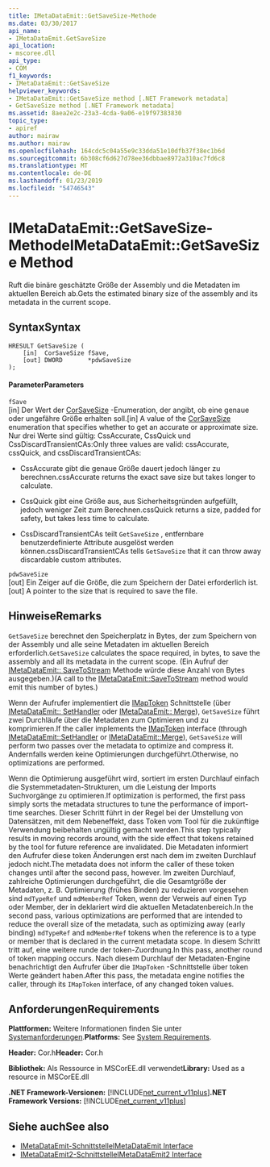 ```yaml
---
title: IMetaDataEmit::GetSaveSize-Methode
ms.date: 03/30/2017
api_name:
- IMetaDataEmit.GetSaveSize
api_location:
- mscoree.dll
api_type:
- COM
f1_keywords:
- IMetaDataEmit::GetSaveSize
helpviewer_keywords:
- IMetaDataEmit::GetSaveSize method [.NET Framework metadata]
- GetSaveSize method [.NET Framework metadata]
ms.assetid: 8aea2e2c-23a3-4cda-9a06-e19f97383830
topic_type:
- apiref
author: mairaw
ms.author: mairaw
ms.openlocfilehash: 164cdc5c04a55e9c33dda51e10dfb37f38ec1b6d
ms.sourcegitcommit: 6b308cf6d627d78ee36dbbae8972a310ac7fd6c8
ms.translationtype: MT
ms.contentlocale: de-DE
ms.lasthandoff: 01/23/2019
ms.locfileid: "54746543"
---
```

# <a name="imetadataemitgetsavesize-method"></a><span data-ttu-id="dbf33-102">IMetaDataEmit::GetSaveSize-Methode</span><span class="sxs-lookup"><span data-stu-id="dbf33-102">IMetaDataEmit::GetSaveSize Method</span></span>
<span data-ttu-id="dbf33-103">Ruft die binäre geschätzte Größe der Assembly und die Metadaten im aktuellen Bereich ab.</span><span class="sxs-lookup"><span data-stu-id="dbf33-103">Gets the estimated binary size of the assembly and its metadata in the current scope.</span></span>  
  
## <a name="syntax"></a><span data-ttu-id="dbf33-104">Syntax</span><span class="sxs-lookup"><span data-stu-id="dbf33-104">Syntax</span></span>  
  
```  
HRESULT GetSaveSize (  
    [in]  CorSaveSize fSave,  
    [out] DWORD       *pdwSaveSize  
);  
```  
  
#### <a name="parameters"></a><span data-ttu-id="dbf33-105">Parameter</span><span class="sxs-lookup"><span data-stu-id="dbf33-105">Parameters</span></span>  
 `fSave`  
 <span data-ttu-id="dbf33-106">[in] Der Wert der [CorSaveSize](../../../../docs/framework/unmanaged-api/metadata/corsavesize-enumeration.md) -Enumeration, der angibt, ob eine genaue oder ungefähre Größe erhalten soll.</span><span class="sxs-lookup"><span data-stu-id="dbf33-106">[in] A value of the [CorSaveSize](../../../../docs/framework/unmanaged-api/metadata/corsavesize-enumeration.md) enumeration that specifies whether to get an accurate or approximate size.</span></span> <span data-ttu-id="dbf33-107">Nur drei Werte sind gültig: CssAccurate, CssQuick und CssDiscardTransientCAs:</span><span class="sxs-lookup"><span data-stu-id="dbf33-107">Only three values are valid: cssAccurate, cssQuick, and cssDiscardTransientCAs:</span></span>  
  
-   <span data-ttu-id="dbf33-108">CssAccurate gibt die genaue Größe dauert jedoch länger zu berechnen.</span><span class="sxs-lookup"><span data-stu-id="dbf33-108">cssAccurate returns the exact save size but takes longer to calculate.</span></span>  
  
-   <span data-ttu-id="dbf33-109">CssQuick gibt eine Größe aus, aus Sicherheitsgründen aufgefüllt, jedoch weniger Zeit zum Berechnen.</span><span class="sxs-lookup"><span data-stu-id="dbf33-109">cssQuick returns a size, padded for safety, but takes less time to calculate.</span></span>  
  
-   <span data-ttu-id="dbf33-110">CssDiscardTransientCAs teilt `GetSaveSize` , entfernbare benutzerdefinierte Attribute ausgelöst werden können.</span><span class="sxs-lookup"><span data-stu-id="dbf33-110">cssDiscardTransientCAs tells `GetSaveSize` that it can throw away discardable custom attributes.</span></span>  
  
 `pdwSaveSize`  
 <span data-ttu-id="dbf33-111">[out] Ein Zeiger auf die Größe, die zum Speichern der Datei erforderlich ist.</span><span class="sxs-lookup"><span data-stu-id="dbf33-111">[out] A pointer to the size that is required to save the file.</span></span>  
  
## <a name="remarks"></a><span data-ttu-id="dbf33-112">Hinweise</span><span class="sxs-lookup"><span data-stu-id="dbf33-112">Remarks</span></span>  
 <span data-ttu-id="dbf33-113">`GetSaveSize` berechnet den Speicherplatz in Bytes, der zum Speichern von der Assembly und alle seine Metadaten im aktuellen Bereich erforderlich.</span><span class="sxs-lookup"><span data-stu-id="dbf33-113">`GetSaveSize` calculates the space required, in bytes, to save the assembly and all its metadata in the current scope.</span></span> <span data-ttu-id="dbf33-114">(Ein Aufruf der [IMetaDataEmit:: SaveToStream](../../../../docs/framework/unmanaged-api/metadata/imetadataemit-savetostream-method.md) Methode würde diese Anzahl von Bytes ausgegeben.)</span><span class="sxs-lookup"><span data-stu-id="dbf33-114">(A call to the [IMetaDataEmit::SaveToStream](../../../../docs/framework/unmanaged-api/metadata/imetadataemit-savetostream-method.md) method would emit this number of bytes.)</span></span>  
  
 <span data-ttu-id="dbf33-115">Wenn der Aufrufer implementiert die [IMapToken](../../../../docs/framework/unmanaged-api/metadata/imaptoken-interface.md) Schnittstelle (über [IMetaDataEmit:: SetHandler](../../../../docs/framework/unmanaged-api/metadata/imetadataemit-sethandler-method.md) oder [IMetaDataEmit:: Merge](../../../../docs/framework/unmanaged-api/metadata/imetadataemit-merge-method.md)), `GetSaveSize` führt zwei Durchläufe über die Metadaten zum Optimieren und zu komprimieren.</span><span class="sxs-lookup"><span data-stu-id="dbf33-115">If the caller implements the [IMapToken](../../../../docs/framework/unmanaged-api/metadata/imaptoken-interface.md) interface (through [IMetaDataEmit::SetHandler](../../../../docs/framework/unmanaged-api/metadata/imetadataemit-sethandler-method.md) or [IMetaDataEmit::Merge](../../../../docs/framework/unmanaged-api/metadata/imetadataemit-merge-method.md)), `GetSaveSize` will perform two passes over the metadata to optimize and compress it.</span></span> <span data-ttu-id="dbf33-116">Andernfalls werden keine Optimierungen durchgeführt.</span><span class="sxs-lookup"><span data-stu-id="dbf33-116">Otherwise, no optimizations are performed.</span></span>  
  
 <span data-ttu-id="dbf33-117">Wenn die Optimierung ausgeführt wird, sortiert im ersten Durchlauf einfach die Systemmetadaten-Strukturen, um die Leistung der Imports Suchvorgänge zu optimieren.</span><span class="sxs-lookup"><span data-stu-id="dbf33-117">If optimization is performed, the first pass simply sorts the metadata structures to tune the performance of import-time searches.</span></span> <span data-ttu-id="dbf33-118">Dieser Schritt führt in der Regel bei der Umstellung von Datensätzen, mit dem Nebeneffekt, dass Token vom Tool für die zukünftige Verwendung beibehalten ungültig gemacht werden.</span><span class="sxs-lookup"><span data-stu-id="dbf33-118">This step typically results in moving records around, with the side effect that tokens retained by the tool for future reference are invalidated.</span></span> <span data-ttu-id="dbf33-119">Die Metadaten informiert den Aufrufer diese token Änderungen erst nach dem im zweiten Durchlauf jedoch nicht.</span><span class="sxs-lookup"><span data-stu-id="dbf33-119">The metadata does not inform the caller of these token changes until after the second pass, however.</span></span> <span data-ttu-id="dbf33-120">Im zweiten Durchlauf, zahlreiche Optimierungen durchgeführt, die die Gesamtgröße der Metadaten, z. B. Optimierung (frühes Binden) zu reduzieren vorgesehen sind `mdTypeRef` und `mdMemberRef` Token, wenn der Verweis auf einen Typ oder Member, der in deklariert wird die aktuellen Metadatenbereich.</span><span class="sxs-lookup"><span data-stu-id="dbf33-120">In the second pass, various optimizations are performed that are intended to reduce the overall size of the metadata, such as optimizing away (early binding) `mdTypeRef` and `mdMemberRef` tokens when the reference is to a type or member that is declared in the current metadata scope.</span></span> <span data-ttu-id="dbf33-121">In diesem Schritt tritt auf, eine weitere runde der token-Zuordnung.</span><span class="sxs-lookup"><span data-stu-id="dbf33-121">In this pass, another round of token mapping occurs.</span></span> <span data-ttu-id="dbf33-122">Nach diesem Durchlauf der Metadaten-Engine benachrichtigt den Aufrufer über die `IMapToken` -Schnittstelle über token Werte geändert haben.</span><span class="sxs-lookup"><span data-stu-id="dbf33-122">After this pass, the metadata engine notifies the caller, through its `IMapToken` interface, of any changed token values.</span></span>  
  
## <a name="requirements"></a><span data-ttu-id="dbf33-123">Anforderungen</span><span class="sxs-lookup"><span data-stu-id="dbf33-123">Requirements</span></span>  
 <span data-ttu-id="dbf33-124">**Plattformen:** Weitere Informationen finden Sie unter [Systemanforderungen](../../../../docs/framework/get-started/system-requirements.md).</span><span class="sxs-lookup"><span data-stu-id="dbf33-124">**Platforms:** See [System Requirements](../../../../docs/framework/get-started/system-requirements.md).</span></span>  
  
 <span data-ttu-id="dbf33-125">**Header:** Cor.h</span><span class="sxs-lookup"><span data-stu-id="dbf33-125">**Header:** Cor.h</span></span>  
  
 <span data-ttu-id="dbf33-126">**Bibliothek:** Als Ressource in MSCorEE.dll verwendet</span><span class="sxs-lookup"><span data-stu-id="dbf33-126">**Library:** Used as a resource in MSCorEE.dll</span></span>  
  
 <span data-ttu-id="dbf33-127">**.NET Framework-Versionen:** [!INCLUDE[net_current_v11plus](../../../../includes/net-current-v11plus-md.md)]</span><span class="sxs-lookup"><span data-stu-id="dbf33-127">**.NET Framework Versions:** [!INCLUDE[net_current_v11plus](../../../../includes/net-current-v11plus-md.md)]</span></span>  
  
## <a name="see-also"></a><span data-ttu-id="dbf33-128">Siehe auch</span><span class="sxs-lookup"><span data-stu-id="dbf33-128">See also</span></span>
- [<span data-ttu-id="dbf33-129">IMetaDataEmit-Schnittstelle</span><span class="sxs-lookup"><span data-stu-id="dbf33-129">IMetaDataEmit Interface</span></span>](../../../../docs/framework/unmanaged-api/metadata/imetadataemit-interface.md)
- [<span data-ttu-id="dbf33-130">IMetaDataEmit2-Schnittstelle</span><span class="sxs-lookup"><span data-stu-id="dbf33-130">IMetaDataEmit2 Interface</span></span>](../../../../docs/framework/unmanaged-api/metadata/imetadataemit2-interface.md)
